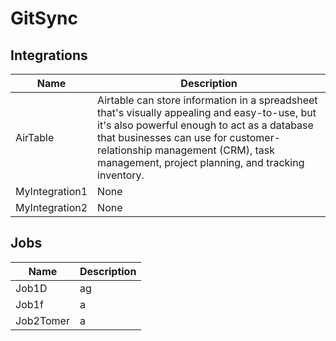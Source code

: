 # GitSync

## Integrations
|Name|Description|
|----|-----------|
|AirTable|Airtable can store information in a spreadsheet that's visually appealing and easy-to-use, but it's also powerful enough to act as a database that businesses can use for customer-relationship management (CRM), task management, project planning, and tracking inventory.|
|MyIntegration1|None|
|MyIntegration2|None|


## Jobs
|Name|Description|
|----|-----------|
|Job1D|ag|
|Job1f|a|
|Job2Tomer|a|

